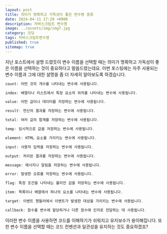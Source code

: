 ```yaml
---
layout: post
title: 의미가 명확하고 가독성이 좋은 변수명 종류
date: 2024-04-11 17:29 +0900
description: 자바스크립트 변수명
image: ../assets/img/img7.jpg
category: 코딩
tags: 자바스크립트변수명
published: true
sitemap: true
---
```


지난 포스트에서 설명 드렸듯이 변수 이름을 선택할 때는
의미가 명확하고 가독성이 좋은 이름을 선택하는 것이 중요하다고 말씀드렸는데요. 이번 포스팅에는 자주 사용되는 변수 이름과 그에 대한 설명을 좀 더 자세히 알아보도록 하겠습니다.

````javascript
count: 어떤 것의 개수를 나타내는 변수에 사용됩니다.

index: 배열이나 리스트에서 특정 요소의 위치를 나타내는 변수에 사용됩니다.

value: 어떤 값이나 데이터를 저장하는 변수에 사용됩니다.

result: 연산의 결과를 저장하는 변수에 사용됩니다.

total: 여러 값의 합계를 저장하는 변수에 사용됩니다.

temp: 임시적으로 값을 저장하는 변수에 사용됩니다.

element: HTML 요소를 가리키는 변수에 사용됩니다.

input: 사용자 입력을 저장하는 변수에 사용됩니다.

output: 처리된 결과를 저장하는 변수에 사용됩니다.

message: 메시지나 알림을 저장하는 변수에 사용됩니다.

error: 발생한 오류를 저장하는 변수에 사용됩니다.

flag: 특정 조건을 나타내는 불리언 값을 저장하는 변수에 사용됩니다.

item: 목록이나 배열에서 하나의 요소를 나타내는 변수에 사용됩니다.

target: 이벤트 핸들러에서 이벤트가 발생한 대상을 가리키는 변수에 사용됩니다.

callback: 함수를 변수에 할당하거나 다른 함수에 인자로 전달하는 데 사용됩니다.
````

이러한 변수 이름을 사용하면 코드를 이해하기가 쉬워지고 유지보수가 용이해집니다. 
또한 변수 이름을 선택할 때는 코드 컨벤션과 일관성을 유지하는 것도 중요하겠죠?
